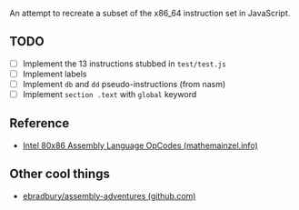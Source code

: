 An attempt to recreate a subset of the x86\_64 instruction set in JavaScript.

## TODO

- [ ] Implement the 13 instructions stubbed in `test/test.js`
- [ ] Implement labels
- [ ] Implement `db` and `dd` pseudo-instructions (from nasm) 
- [ ] Implement `section .text` with `global` keyword

## Reference

- [Intel 80x86 Assembly Language OpCodes (mathemainzel.info)](http://www.mathemainzel.info/files/x86asmref.html#mov)

## Other cool things

- [ebradbury/assembly-adventures (github.com)](https://github.com/ebradbury/assembly-adventures/blob/master/strlen-args.asm)
